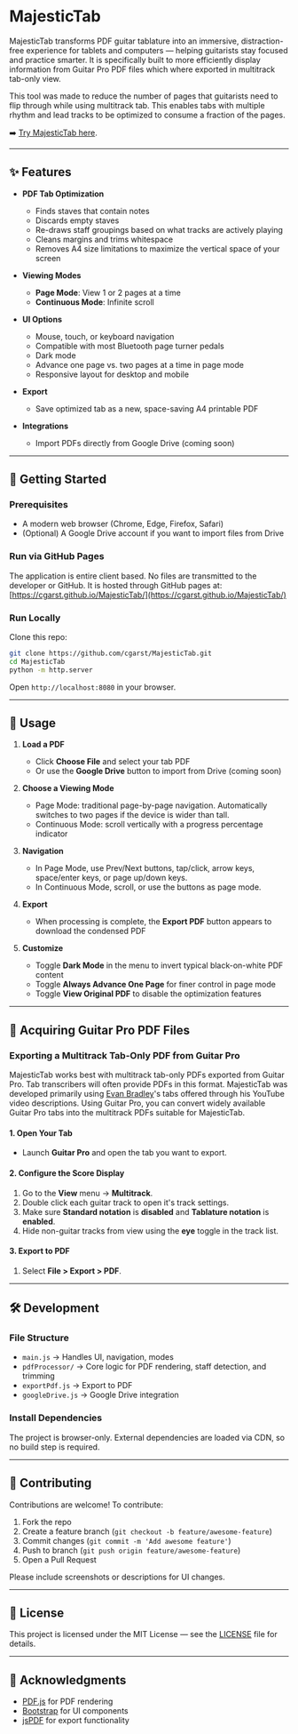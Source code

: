 # MajesticTab

MajesticTab transforms PDF guitar tablature into an immersive, distraction-free experience for tablets and computers — helping guitarists stay focused and practice smarter. It is specifically built to more efficiently display information from Guitar Pro PDF files which where exported in multitrack tab-only view.

This tool was made to reduce the number of pages that guitarists need to flip through while using multitrack tab. This enables tabs with multiple rhythm and lead tracks to be optimized to consume a fraction of the pages.

➡️ [Try MajesticTab here](https://cgarst.github.io/MajesticTab/).

---

## ✨ Features

- **PDF Tab Optimization**
  - Finds staves that contain notes
  - Discards empty staves
  - Re-draws staff groupings based on what tracks are actively playing
  - Cleans margins and trims whitespace
  - Removes A4 size limitations to maximize the vertical space of your screen

- **Viewing Modes**
  - **Page Mode**: View 1 or 2 pages at a time
  - **Continuous Mode**: Infinite scroll

- **UI Options**
  - Mouse, touch, or keyboard navigation
  - Compatible with most Bluetooth page turner pedals
  - Dark mode
  - Advance one page vs. two pages at a time in page mode
  - Responsive layout for desktop and mobile

- **Export**
  - Save optimized tab as a new, space-saving A4 printable PDF

- **Integrations**
  - Import PDFs directly from Google Drive (coming soon)

---

## 🚀 Getting Started

### Prerequisites
- A modern web browser (Chrome, Edge, Firefox, Safari)
- (Optional) A Google Drive account if you want to import files from Drive

### Run via GitHub Pages

The application is entire client based. No files are transmitted to the developer or GitHub. It is hosted through GitHub pages at: [https://cgarst.github.io/MajesticTab/](https://cgarst.github.io/MajesticTab/)

### Run Locally

Clone this repo:
```bash
git clone https://github.com/cgarst/MajesticTab.git
cd MajesticTab
python -m http.server
````

Open `http://localhost:8080` in your browser.

---

## 📖 Usage

1. **Load a PDF**

   * Click **Choose File** and select your tab PDF
   * Or use the **Google Drive** button to import from Drive (coming soon)

2. **Choose a Viewing Mode**

   * Page Mode: traditional page-by-page navigation. Automatically switches to two pages if the device is wider than tall.
   * Continuous Mode: scroll vertically with a progress percentage indicator

3. **Navigation**

   * In Page Mode, use Prev/Next buttons, tap/click, arrow keys, space/enter keys, or page up/down keys.
   * In Continuous Mode, scroll, or use the buttons as page mode.

4. **Export**

   * When processing is complete, the **Export PDF** button appears to download the condensed PDF

5. **Customize**

   * Toggle **Dark Mode** in the menu to invert typical black-on-white PDF content
   * Toggle **Always Advance One Page** for finer control in page mode
   * Toggle **View Original PDF** to disable the optimization features

---

## 🎸 Acquiring Guitar Pro PDF Files

### Exporting a Multitrack Tab-Only PDF from Guitar Pro

MajesticTab works best with multitrack tab-only PDFs exported from Guitar Pro. Tab transcribers will often provide PDFs in this format. MajesticTab was developed primarily using [Evan Bradley](https://www.youtube.com/channel/UCb7scw9S8yGgmCUz9wAuukg)'s tabs offered through his YouTube video descriptions. Using Guitar Pro, you can convert widely available Guitar Pro tabs into the multitrack PDFs suitable for MajesticTab.

#### 1. Open Your Tab

* Launch **Guitar Pro** and open the tab you want to export.

#### 2. Configure the Score Display

1. Go to the **View** menu → **Multitrack**.
2. Double click each guitar track to open it's track settings.
3. Make sure **Standard notation** is **disabled** and **Tablature notation** is **enabled**.
4. Hide non-guitar tracks from view using the **eye** toggle in the track list.

#### 3. Export to PDF

1. Select **File > Export > PDF**.

---

## 🛠 Development

### File Structure

* `main.js` → Handles UI, navigation, modes
* `pdfProcessor/` → Core logic for PDF rendering, staff detection, and trimming
* `exportPdf.js` → Export to PDF
* `googleDrive.js` → Google Drive integration

### Install Dependencies

The project is browser-only. External dependencies are loaded via CDN, so no build step is required.

---

## 🤝 Contributing

Contributions are welcome!
To contribute:

1. Fork the repo
2. Create a feature branch (`git checkout -b feature/awesome-feature`)
3. Commit changes (`git commit -m 'Add awesome feature'`)
4. Push to branch (`git push origin feature/awesome-feature`)
5. Open a Pull Request

Please include screenshots or descriptions for UI changes.

---

## 📜 License

This project is licensed under the MIT License — see the [LICENSE](LICENSE) file for details.

---

## 🙌 Acknowledgments

* [PDF.js](https://mozilla.github.io/pdf.js/) for PDF rendering
* [Bootstrap](https://getbootstrap.com/) for UI components
* [jsPDF](https://github.com/parallax/jsPDF) for export functionality
